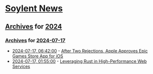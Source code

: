 # [Soylent News](../../../README.md)

## [Archives](../../index.md) for [2024](../index.md)

### [Archives](../../index.md) for [2024-07-17](index.md)

* [2024-07-17, 06:42:00](https://soylentnews.org/article.pl?sid=24/07/16/0433211&from=rss) - [After Two Rejections, Apple Approves Epic Games Store App for iOS](https://soylentnews.org/article.pl?sid=24/07/16/0433211&from=rss)
* [2024-07-17, 01:55:00](https://soylentnews.org/article.pl?sid=24/07/16/0430258&from=rss) - [Leveraging Rust in High-Performance Web Services](https://soylentnews.org/article.pl?sid=24/07/16/0430258&from=rss)
